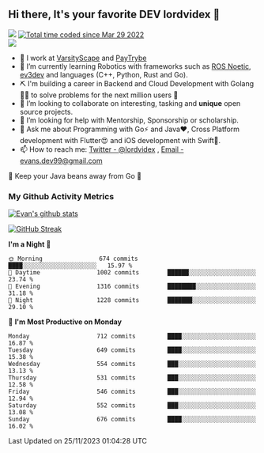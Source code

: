 ## Hi there, It's your favorite DEV lordvidex 👋
<img src="https://komarev.com/ghpvc/?username=lordvidex&label=Views&color=blue&style=plastic" /> <a href="https://wakatime.com/@0e56db35-d16b-410a-acc0-4085055304bf"><img src="https://wakatime.com/badge/user/0e56db35-d16b-410a-acc0-4085055304bf.svg" alt="Total time coded since Mar 29 2022" /></a>  
![](https://github-profile-trophy.vercel.app/?username=lordvidex)
- 🔭 I work at [VarsityScape](https://varsityscape.com) and [PayTrybe](https://www.paytrybe.com)
- 🌱 I’m currently learning Robotics with frameworks such as [ROS Noetic](ros.org), [ev3dev](www.ev3dev.org) and languages (C++, Python, Rust and Go).
- ⛏️ I'm building a career in Backend and Cloud Development with Golang 🧙🏼 to solve problems for the next million users 🤌
- 👯 I’m looking to collaborate on interesting, tasking and **unique** open source projects.
- 🤔 I’m looking for help with Mentorship, Sponsorship or scholarship.
- 💬 Ask me about Programming with Go⚡️ and Java❤️, Cross Platform development with Flutter😍 and iOS development with Swift🚀.
- 📫 How to reach me: [Twitter - @lordvidex](https://twitter.com/lordvidex) , [Email - evans.dev99@gmail.com](mailto:evans.dev99@gmail.com?body=Hello%20Evans,)
  
    
🎤 Keep your Java beans away from Go 🌚
  
  
### My Github Activity Metrics
<div>
<!-- <a href="https://github.com/lordvidex">
  <img src="https://github-readme-stats.vercel.app/api/top-langs/?username=lordvidex&theme=light" />
</a>    -->
<!-- [![Top Langs](https://github-readme-stats.vercel.app/api/top-langs/?username=lordvidex)](https://github.com/lordvidex/)  -->
<a href="https://github.com/lordvidex">
 <img src="https://github-readme-stats.vercel.app/api?username=lordvidex&show_icons=true&theme=light&line_height=27" alt="Evan's github stats"/>
</a>
</div>

[![GitHub Streak](https://github-readme-streak-stats.herokuapp.com?user=lordvidex&theme=github-dark&hide_border=true)](https://git.io/streak-stats)

<!--
  <a href="https://github.com/iampawan/FlutterExampleApps">
    <img align="center" src="https://github-readme-stats.vercel.app/api/pin/?username=iampawan&repo=FlutterExampleApps&theme=light" />

  </a>
  <a href="https://github.com/iampawan/VelocityX">
   <img align="center" src="https://github-readme-stats.vercel.app/api/pin/?username=iampawan&repo=VelocityX&theme=light" />
  </a>
-->
<!--START_SECTION:waka-->
**I'm a Night 🦉** 

```text
🌞 Morning                674 commits         ████░░░░░░░░░░░░░░░░░░░░░   15.97 % 
🌆 Daytime                1002 commits        ██████░░░░░░░░░░░░░░░░░░░   23.74 % 
🌃 Evening                1316 commits        ████████░░░░░░░░░░░░░░░░░   31.18 % 
🌙 Night                  1228 commits        ███████░░░░░░░░░░░░░░░░░░   29.10 % 
```
📅 **I'm Most Productive on Monday** 

```text
Monday                   712 commits         ████░░░░░░░░░░░░░░░░░░░░░   16.87 % 
Tuesday                  649 commits         ████░░░░░░░░░░░░░░░░░░░░░   15.38 % 
Wednesday                554 commits         ███░░░░░░░░░░░░░░░░░░░░░░   13.13 % 
Thursday                 531 commits         ███░░░░░░░░░░░░░░░░░░░░░░   12.58 % 
Friday                   546 commits         ███░░░░░░░░░░░░░░░░░░░░░░   12.94 % 
Saturday                 552 commits         ███░░░░░░░░░░░░░░░░░░░░░░   13.08 % 
Sunday                   676 commits         ████░░░░░░░░░░░░░░░░░░░░░   16.02 % 
```



 Last Updated on 25/11/2023 01:04:28 UTC
<!--END_SECTION:waka-->
